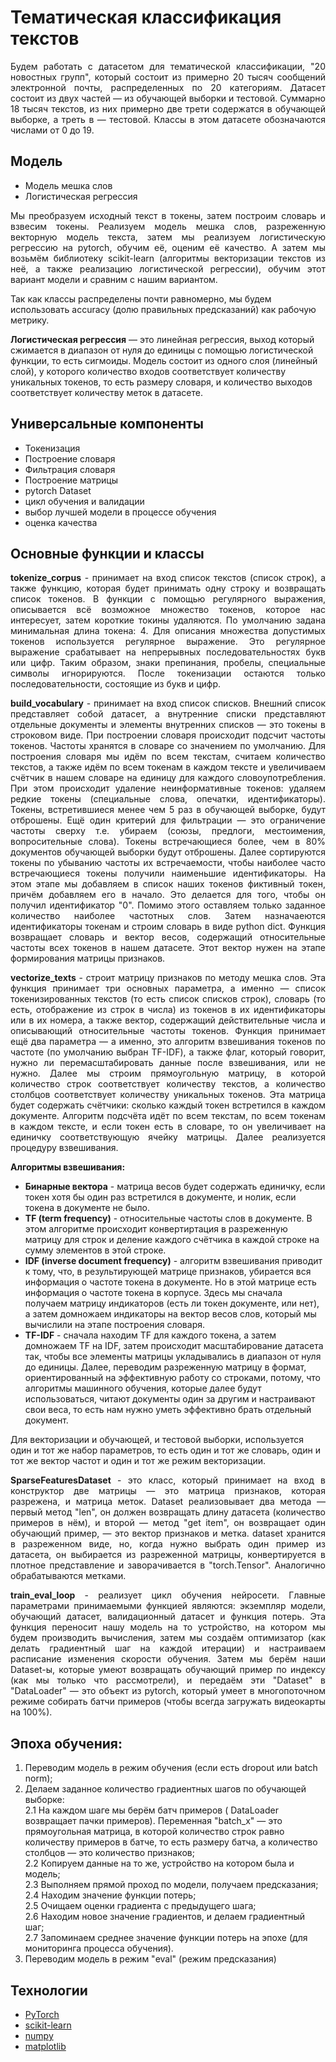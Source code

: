 # Тематическая классификация текстов      

<p align="justify">
Будем работать с датасетом для тематической классификации, "20 новостных групп", который состоит из примерно 20 тысяч сообщений электронной почты, распределенных по 20 категориям. Датасет состоит из двух частей — из обучающей выборки и тестовой. Суммарно 18 тысяч текстов, из них примерно две трети содержатся в обучающей выборке, а треть в — тестовой.  Классы в этом датасете обозначаются числами от 0 до 19.   
</p>

## Модель    

* Модель мешка слов       
* Логистическая регрессия       

<p align="justify">
Мы  преобразуем исходный текст в токены, затем построим словарь и взвесим токены. Реализуем модель мешка слов, разреженную векторную модель текста, затем мы реализуем логистическую регрессию на pytorch, обучим её, оценим её качество. А затем мы возьмём библиотеку scikit-learn (алгоритмы векторизации текстов из неё, а также реализацию логистической регрессии), обучим этот вариант модели и сравним с нашим вариантом. 
  
Так как классы распределены почти равномерно, мы будем использовать accuracy (долю правильных предсказаний) как рабочую метрику.     
   
<b>Логистическая регрессия</b> — это линейная регрессия, выход который сжимается в диапазон от нуля до единицы с помощью логистической функции, то есть сигмоиды. Модель состоит из одного слоя (линейный слой), у которого количество входов соответствует количеству уникальных токенов, то есть размеру словаря, и количество выходов соответствует количеству меток в датасете. 
</p>    

    
##  Универсальные компоненты     

* Токенизация   
* Построение словаря    
* Фильтрация словаря   
* Построение матрицы   
* pytorch Dataset    
* цикл обучения и валидации    
* выбор лучшей модели в процессе обучения    
* оценка качества

## Основные функции и классы      

<p align="justify">
<b>tokenize_corpus</b> - принимает на вход список текстов (список строк), а также функцию, которая будет принимать одну строку и возвращать список токенов. В функции с помощью регулярного выражения, описывается всё возможное множество токенов, которое нас интересует, затем короткие токины удаляются. По умолчанию задана минимальная длина токена: 4. Для описания множества допустимых токенов используется регулярное выражение. Это регулярное выражение срабатывает на непрерывных последовательностях букв или цифр. Таким образом, знаки препинания, пробелы, специальные символы игнорируются. После токенизации остаются только последовательности, состоящие из букв и цифр.   
</p>

<p align="justify">
<b>build_vocabulary</b> - принимает на вход список списков. Внешний список представляет собой датасет, а внутренние списки представляют отдельные документы и элементы внутренних списков — это токены в строковом виде. При построении словаря происходит подсчит частоты токенов. Частоты хранятся в словаре со значением по умолчанию.  Для построения словаря мы идём по всем текстам, считаем количество текстов, а также идём по всем токенам в каждом тексте и увеличиваем счётчик в нашем словаре на единицу для каждого словоупотребления. При этом происходит удаление неинформативные токенов: удаляем редкие токены (специальные слова, опечатки, идентификаторы). Токены, встретившиеся менее чем 5 раз в обучающей выборке, будут отброшены. Ещё один критерий для фильтрации — это ограничение частоты сверху т.е. убираем (союзы, предлоги, местоимения, вопросительные слова). Токены встречающиеся более, чем в 80% документов обучающей выборки будут отброшены. Далее сортируются токены по убыванию частоты их встречаемости, чтобы наиболее часто встречающиеся токены получили наименьшие идентификаторы. На этом этапе мы добавляем в список наших токенов фиктивный токен, причём добавляем его в начало. Это делается для того, чтобы он получил идентификатор "0". Помимо этого оставляем только заданное количество наиболее частотных слов. Затем назначаеются идентификаторы токенам и строим словарь в виде python dict. Функция возвращает словарь и  вектор весов, содержащий относительные частоты всех токенов в нашем датасете. Этот вектор нужен на этапе формирования матрицы признаков.
</p>


<p align="justify">
<b>vectorize_texts</b> - строит матрицу признаков по методу мешка слов. Эта функция принимает три основных параметра, а именно — список токенизированных текстов (то есть список списков строк), словарь (то есть, отображение из строк в числа) из токенов в их идентификаторы или в их номера, а также вектор, содержащий действительные числа и описывающий относительные частоты токенов. Функция принимает ещё два параметра — а именно, это алгоритм взвешивания токенов по частоте (по умолчанию выбран TF-IDF), а также флаг, который говорит, нужно ли перемасштабировать данные после взвешивания, или не нужно. Далее мы строим прямоугольную матрицу, в которой количество строк соответствует количеству текстов, а количество столбцов соответствует количеству уникальных токенов. Эта матрица будет содержать счётчики: сколько каждый токен встретился в каждом документе. Алгоритм подсчёта идёт по всем текстам, по всем токенам в каждом тексте, и если токен есть в словаре, то он увеличивает на единичку соответствующую ячейку матрицы. Далее реализуется процедуру взвешивания.
</p>

<b>Алгоритмы взвешивания:</b>   

* <b>Бинарные вектора</b> - матрица весов будет содержать единичку, если токен хотя бы один раз встретился в документе, и нолик, если токена в документе не было.
* <b>TF (term frequency)</b> - относительные частоты слов в документе. В этом алгоритме происходит конвертиртация в разреженную матрицу для строк и деление каждого счётчика в каждой строке на сумму элементов в этой строке.   
* <b>IDF (inverse document frequency)</b> - алгоритм взвешивания приводит к тому, что, в результирующей матрице признаков, убирается вся информация о частоте токена в документе. Но в этой матрице есть информация о частоте токена в корпусе. Здесь мы сначала получаем матрицу индикаторов (есть ли токен документе, или нет), а затем домножаем индикаторы на вектор весов слов, который мы вычислили на этапе построения словаря. 
* <b>TF-IDF</b> - сначала находим TF для каждого токена, а затем домножаем TF на IDF, затем происходит масштабирование датасета так, чтобы все элементы матрицы укладывались в диапазон от нуля до единицы. Далее, переводим разреженную матрицу в формат, ориентированный на эффективную работу со строками, потому, что алгоритмы машинного обучения, которые далее будут использоваться, читают документы один за другим и настраивают свои веса, то есть нам нужно уметь эффективно брать отдельный документ. 

Для векторизации и обучающей, и тестовой выборки, используется один и тот же набор параметров, то есть один и тот же словарь, один и тот же вектор частот и один и тот же режим векторизации.

<p align="justify">
<b>SparseFeaturesDataset</b> - это класс, который принимает на вход в конструктор две матрицы — это матрица признаков, которая разрежена, и матрица меток.  Dataset реализовывает два метода — первый метод "len", он должен возвращать длину датасета (количество примеров в нём), и второй — метод "get item", он  возвращает один обучающий пример, — это вектор признаков и метка. dataset хранится в разреженном виде, но, когда нужно выбрать один пример из датасета, он выбирается из разреженной матрицы, конвертируется в плотное представление и заворачивается в "torch.Tensor". Аналогично обрабатываются метками.
</p>

<p align="justify">
<b>train_eval_loop</b> - реализует цикл обучения нейросети. Главные параметрами принимаемыми функцией являются: экземпляр  модели, обучающий датасет, валидационный датасет и функция потерь. Эта функция переносит нашу модель на то устройство, на котором мы будем производить вычисления, затем мы создаём оптимизатор (как делать градиентный шаг на каждой итерации) и настраиваем расписание изменения скорости обучения. Затем мы берём наши Dataset-ы, которые умеют возвращать обучающий пример по индексу (как мы только что рассмотрели), и передаём эти "Dataset" в "DataLoader" — это объект из pytorch, который умеет в многопоточном режиме собирать батчи примеров (чтобы всегда загружать видеокарты на 100%).    
</p>


## Эпоха обучения:  

  1. Переводим модель в режим обучения (если есть dropout или batch norm);    
  2. Делаем заданное количество градиентных шагов по обучающей выборке:   
    2.1 На каждом шаге мы берём батч примеров ( DataLoader возвращает пачки примеров). Переменная "batch_x" — это прямоугольная матрица, в которой количество строк равно количеству примеров в батче, то есть размеру батча, а количество столбцов — это количество признаков;       
    2.2 Копируем данные на то же, устройство на котором была и модель;   
    2.3 Выполняем прямой проход по модели, получаем предсказания;       
    2.4 Находим значение функции потерь;       
    2.5 Очищаем оценки градиента с предыдущего шага;        
    2.6 Находим новое значение градиентов, и делаем градиентный шаг;       
    2.7 Запоминаем среднее значение функции потерь на эпохе (для мониторинга процесса обучения).   
  3. Переводим модель в режим "eval" (режим предсказания) 



## Технологии
* [PyTorch](https://pytorch.org/)   
* [scikit-learn](https://scikit-learn.org/stable/index.html)
* [numpy](https://numpy.org/)
* [matplotlib](https://matplotlib.org/)
